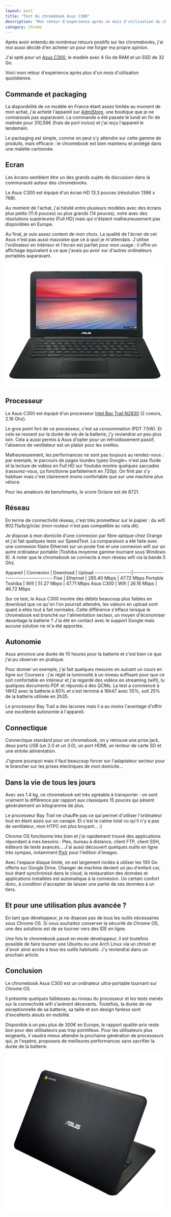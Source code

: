 ```yaml
---
layout: post
title: "Test du chromebook Asus C300"
description: "Mon retour d'expérience après un mois d'utilisation du chromebook Asus C300, un ordinateur portable 13.3 pouces."
category: chrome
---
```


Après avoir entendu de nombreux retours positifs sur les chromebooks, j'ai moi aussi décidé d'en acheter un pour me forger ma propre opinion.

J'ai opté pour un [Asus C300](http://www.asus.com/fr/Notebooks_Ultrabooks/ASUS_Chromebook_C300/), le modèle avec 4 Go de RAM et un SSD de 32 Go.

Voici mon retour d'expérience après plus d'un mois d'utilisation quotidienne.

## Commande et packaging

La disponibilité de ce modèle en France étant assez limitée au moment de mon achat, j'ai acheté l'appareil sur [AdmiStore](http://admistore.fr/), une boutique que je ne connaissais pas auparavant. La commande a été passée le lundi en fin de matinée pour 310,58€ (frais de port inclus) et j'ai reçu l'appareil le lendemain.

Le packaging est simple, comme on peut s'y attendre sur cette gamme de produits, mais efficace : le chromebook est bien maintenu et protégé dans une malette cartonnée.

## Ecran

Les écrans semblent être un des grands sujets de discussion dans la communauté autour des chromebooks.

Le Asus C300 est équipé d'un écran HD 13.3 pouces (résolution 1366 x 768).

Au moment de l'achat, j'ai hésité entre plusieurs modèles avec des écrans plus petits (11.6 pouces) ou plus grands (14 pouces), voire avec des résolutions supérieures (Full HD) mais qui n'étaient malheureusement pas disponibles en Europe.

Au final, je suis assez content de mon choix. La qualité de l'écran de cet Asus n'est pas aussi mauvaise que ce à quoi je m'attendais. J'utilise l'ordinateur en intérieur et l'écran est parfait pour mon usage : il offre un affichage équivalent à ce que j'avais pu avoir sur d'autres ordinateurs portables auparavant.

![Asus C300 vue écran](/img/uploads/asus_c300_front.png)

## Processeur

Le Asus C300 est équipé d'un processeur [Intel Bay Trail N2830](http://ark.intel.com/fr/products/81071/Intel-Celeron-Processor-N2830-1M-Cache-up-to-2_41-GHz) (2 coeurs, 2.16 Ghz).

Le gros point fort de ce processeur, c'est sa consommation (PDT 7.5W). Et cela se ressent sur la durée de vie de la batterie, j'y reviendrai un peu plus loin. Cela a aussi permis à Asus d'opter pour un refroidissement passif, l'absence de ventilateur est un plaisir pour les oreilles.

Malheureusement, les performances ne sont pas toujours au rendez-vous : par exemple, le parcours de pages lourdes types Google+ n'est pas fluide et la lecture de vidéos en Full HD sur Youtube montre quelques saccades (rassurez-vous, ça fonctionne parfaitement en 720p). On finit par s'y habituer mais c'est clairement moins confortable que sur une machine plus véloce.

Pour les amateurs de benchmarks, le score Octane est de 6721.

## Réseau

En terme de connectivité réseau, c'est très prometteur sur le papier : du wifi 802.11a/b/g/n/ac (mon routeur n'est pas compatible ac cela dit).

Je dispose à mon domicile d'une connexion par fibre optique chez Orange et j'ai fait quelques tests sur SpeedTest. La comparaison a été faite avec une connexion filaire Ethernet sur un poste fixe et une connexion wifi sur un autre ordinateur portable (Toshiba moyenne gamme tournant sous Windows 8). A noter que le chromebook se connecte à mon réseau wifi via la bande 5 Ghz.

Appareil          | Connexion | Download    | Upload
------------------|--------------------------------------
Fixe              | Ethernet  | 285.40 Mbps | 47.72 Mbps
Portable Toshiba  | Wifi      |  51.27 Mbps | 47.71 Mbps
Asus C300         | Wifi      |  26.16 Mbps | 46.72 Mbps

Sur ce test, le Asus C300 montre des débits beaucoup plus faibles en download que ce qu'on l'on pourrait attendre, les valeurs en upload sont quant à elles tout à fait normales. Cette différence s'efface lorsque le chromebook est branché sur l'alimentation secteur, un moyen d'économiser davantage la batterie ? J'ai été en contact avec le support Google mais aucune solution ne m'a été apportée.

## Autonomie

Asus annonce une durée de 10 heures pour la batterie et c'est bien ce que j'ai pu observer en pratique.

Pour donner un exemple, j'ai fait quelques mesures en suivant un cours en ligne sur Coursera : j'ai réglé la luminosité à un niveau suffisant pour que ce soit confortable en intérieur et j'ai regardé des vidéos en streaming (wifi), lu quelques documents PDF et répondu à des QCMs. La test a commencé à 14h12 avec la batterie à 80% et s'est terminé à 16h47 avec 55%, soit 25% de la batterie utilisée en 2h35.

Le processeur Bay Trail a des lacunes mais il a au moins l'avantage d'offrir une excellente autonomie à l'appareil.

## Connectique

Connectique standard pour un chromebook, on y retrouve une prise jack, deux ports USB (un 2.0 et un 3.0), un port HDMI, un lecteur de carte SD et une entrée alimentation.

J'ignore pourquoi mais il faut beaucoup forcer sur l'adaptateur secteur pour le brancher sur les prises électriques de mon domicile...

## Dans la vie de tous les jours

Avec ses 1.4 kg, ce chromebook est très agréable à transporter : on sent vraiment la différence par rapport aux classiques 15 pouces qui pèsent généralement un kilogramme de plus.

Le processeur Bay Trail ne chauffe pas ce qui permet d'utiliser l'ordinateur tout en étant assis sur un canapé. Et c'est le calme total vu qu'il n'y a pas de ventilateur, mon HTPC est plus bruyant... :)

Chrome OS fonctionne très bien et j'ai rapidement trouvé des applications répondant à mes besoins : Plex, bureau à distance, client FTP, client SSH, éditeurs de texte avancés... J'ai aussi découvert quelques outils en ligne très sympas, notamment [Pixlr](http://apps.pixlr.com/editor/) pour l'édition d'images.

Avec l'espace disque limité, on est largement incités à utiliser les 100 Go offerts sur Google Drive. Changer de machine devient un jeu d'enfant car, tout étant synchronisé dans le cloud, la restauration des données et applications installées est automatique à la connexion. Un certain confort donc, à condition d'accepter de laisser une partie de ses données à un tiers.

## Et pour une utilisation plus avancée ?

En tant que développeur, je ne dispose pas de tous les outils nécessaires sous Chrome OS. Si vous souhaitez conserver la sécurité de Chrome OS, une des solutions est de se tourner vers des IDE en ligne.

Une fois le chromebook passé en mode développeur, il est toutefois possible de faire tourner une Ubuntu ou une Arch Linux via un chroot et d'avoir ainsi accès à tous les outils habituels. J'y reviendrai dans un prochain article.

## Conclusion

Le chromebook Asus C300 est un ordinateur ultra-portable tournant sur Chrome OS.

Il présente quelques faiblesses au niveau du processeur et les tests menés sur la connectivité wifi s'avèrent décevants. Toutefois, la durée de vie exceptionnelle de sa batterie, sa taille et son design fanless sont d'excellents atouts en mobilité.

Disponible à un peu plus de 300€ en Europe, le rapport qualité-prix reste bon pour des utilisateurs pas trop pointilleux. Pour les utilisateurs plus exigeants, il vaudra mieux attendre la prochaine génération de processeurs qui, je l'espère, proposera de meilleures performances sans sacrifier la durée de la batterie.

![Asus C300 vue arrière](/img/uploads/asus_c300_back.png)
